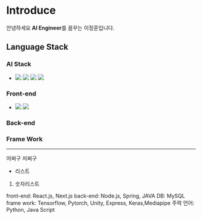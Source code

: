 # Introduce 
안녕하세요 <strong>AI Engineer</strong>를 꿈꾸는 이정훈입니다. 
## Language Stack

### <strong>AI Stack</strong> 
- <img src="https://img.shields.io/badge/Python-3776AB?style=for-the-badge&logo=Python&logoColor=white">
  <img src="https://img.shields.io/badge/Pytorch-EE4C2C?style=for-the-badge&logo=Pytorch&logoColor=white">
  <img src="https://img.shields.io/badge/Tensorflow-FF6F00?style=for-the-badge&logo=Tensorflow&logoColor=white">
  <img src="https://img.shields.io/badge/Keras-D00000?style=for-the-badge&logo=Keras&logoColor=white">
  
  
 ### <strong>Front-end</strong>  
- <img src="https://img.shields.io/badge/React-61DAFB?style=for-the-badge&logo=React&logoColor=white">
  <img src="https://img.shields.io/badge/Next-000000?style=for-the-badge&logo=Next.js&logoColor=white">
### <strong>Back-end</strong> 
### <strong>Frame Work</strong> 

---

어쩌구 저쩌구 

- 리스트 

1. 숫자리스트

front-end: React.js, Next.js
back-end: Node.js, Spring, JAVA
DB: MySQL
frame work: Tensorflow, Pytorch, Unity, Express, Keras,Mediapipe
주력 언어: Python, Java Script

